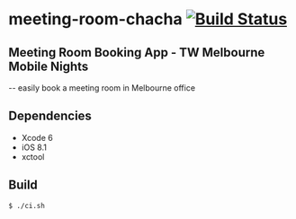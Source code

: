 # meeting-room-chacha [![Build Status](https://travis-ci.org/zonginator/meeting-room-chacha.svg?branch=master)](https://travis-ci.org/zonginator/meeting-room-chacha)

## Meeting Room Booking App - TW Melbourne Mobile Nights
 -- easily book a meeting room in Melbourne office 

## Dependencies
  * Xcode 6
  * iOS 8.1
  * xctool

## Build
`$ ./ci.sh`